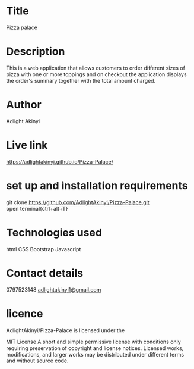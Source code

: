 # Title
Pizza palace
# Description
This is a web application that allows customers to order different sizes of pizza with one or more toppings and on checkout the application displays the order's summary together with the total amount charged.
# Author
Adlight Akinyi
# Live link
https://adlightakinyi.github.io/Pizza-Palace/
# set up and installation requirements
git clone  https://github.com/AdlightAkinyi/Pizza-Palace.git  
open terminal{ctrl+alt+T}
# Technologies used
html
CSS
Bootstrap
Javascript
# Contact details
0797523148
adlightakinyi1@gmail.com
# licence
AdlightAkinyi/Pizza-Palace is licensed under the

MIT License
A short and simple permissive license with conditions only requiring preservation of copyright and license notices. Licensed works, modifications, and larger works may be distributed under different terms and without source code.



